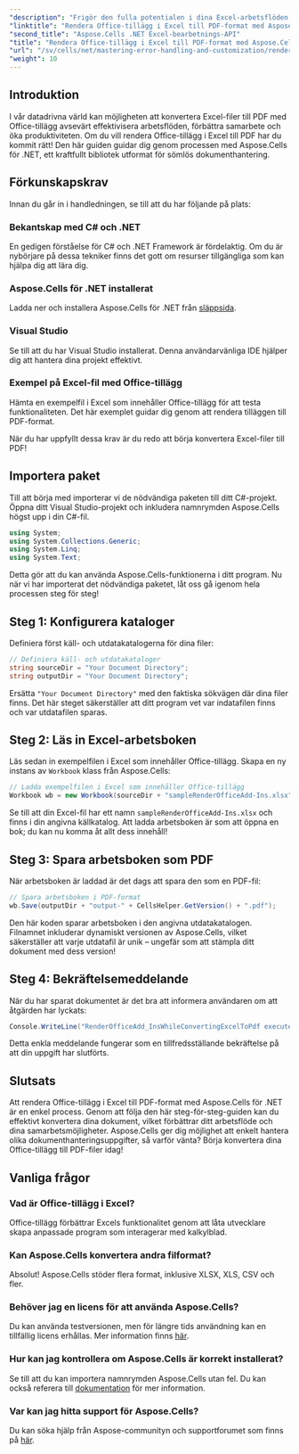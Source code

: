 ```yaml
---
"description": "Frigör den fulla potentialen i dina Excel-arbetsflöden genom att lära dig hur du smidigt konverterar Excel-filer som innehåller Office-tillägg till PDF-format med Aspose.Cells för .NET. Den här omfattande guiden ger en steg-för-steg-metod."
"linktitle": "Rendera Office-tillägg i Excel till PDF-format med Aspose.Cells"
"second_title": "Aspose.Cells .NET Excel-bearbetnings-API"
"title": "Rendera Office-tillägg i Excel till PDF-format med Aspose.Cells"
"url": "/sv/cells/net/mastering-error-handling-and-customization/render-office-add-ins-in-excel-to-pdf-format/"
"weight": 10
---
```


## Introduktion

I vår datadrivna värld kan möjligheten att konvertera Excel-filer till PDF med Office-tillägg avsevärt effektivisera arbetsflöden, förbättra samarbete och öka produktiviteten. Om du vill rendera Office-tillägg i Excel till PDF har du kommit rätt! Den här guiden guidar dig genom processen med Aspose.Cells för .NET, ett kraftfullt bibliotek utformat för sömlös dokumenthantering.

## Förkunskapskrav

Innan du går in i handledningen, se till att du har följande på plats:

### Bekantskap med C# och .NET
En gedigen förståelse för C# och .NET Framework är fördelaktig. Om du är nybörjare på dessa tekniker finns det gott om resurser tillgängliga som kan hjälpa dig att lära dig.

### Aspose.Cells för .NET installerat
Ladda ner och installera Aspose.Cells för .NET från [släppsida](https://releases.aspose.com/cells/net/).

### Visual Studio
Se till att du har Visual Studio installerat. Denna användarvänliga IDE hjälper dig att hantera dina projekt effektivt.

### Exempel på Excel-fil med Office-tillägg
Hämta en exempelfil i Excel som innehåller Office-tillägg för att testa funktionaliteten. Det här exemplet guidar dig genom att rendera tilläggen till PDF-format.

När du har uppfyllt dessa krav är du redo att börja konvertera Excel-filer till PDF!

## Importera paket
Till att börja med importerar vi de nödvändiga paketen till ditt C#-projekt. Öppna ditt Visual Studio-projekt och inkludera namnrymden Aspose.Cells högst upp i din C#-fil.

```csharp
using System;
using System.Collections.Generic;
using System.Linq;
using System.Text;
```
Detta gör att du kan använda Aspose.Cells-funktionerna i ditt program. Nu när vi har importerat det nödvändiga paketet, låt oss gå igenom hela processen steg för steg!

## Steg 1: Konfigurera kataloger

Definiera först käll- och utdatakatalogerna för dina filer:

```csharp
// Definiera käll- och utdatakataloger
string sourceDir = "Your Document Directory";
string outputDir = "Your Document Directory";
```

Ersätta `"Your Document Directory"` med den faktiska sökvägen där dina filer finns. Det här steget säkerställer att ditt program vet var indatafilen finns och var utdatafilen sparas.

## Steg 2: Läs in Excel-arbetsboken

Läs sedan in exempelfilen i Excel som innehåller Office-tillägg. Skapa en ny instans av `Workbook` klass från Aspose.Cells:

```csharp
// Ladda exempelfilen i Excel som innehåller Office-tillägg
Workbook wb = new Workbook(sourceDir + "sampleRenderOfficeAdd-Ins.xlsx");
```

Se till att din Excel-fil har ett namn `sampleRenderOfficeAdd-Ins.xlsx` och finns i din angivna källkatalog. Att ladda arbetsboken är som att öppna en bok; du kan nu komma åt allt dess innehåll!

## Steg 3: Spara arbetsboken som PDF

När arbetsboken är laddad är det dags att spara den som en PDF-fil:

```csharp
// Spara arbetsboken i PDF-format
wb.Save(outputDir + "output-" + CellsHelper.GetVersion() + ".pdf");
```

Den här koden sparar arbetsboken i den angivna utdatakatalogen. Filnamnet inkluderar dynamiskt versionen av Aspose.Cells, vilket säkerställer att varje utdatafil är unik – ungefär som att stämpla ditt dokument med dess version!

## Steg 4: Bekräftelsemeddelande

När du har sparat dokumentet är det bra att informera användaren om att åtgärden har lyckats:

```csharp
Console.WriteLine("RenderOfficeAdd_InsWhileConvertingExcelToPdf executed successfully.");
```

Detta enkla meddelande fungerar som en tillfredsställande bekräftelse på att din uppgift har slutförts.

## Slutsats

Att rendera Office-tillägg i Excel till PDF-format med Aspose.Cells för .NET är en enkel process. Genom att följa den här steg-för-steg-guiden kan du effektivt konvertera dina dokument, vilket förbättrar ditt arbetsflöde och dina samarbetsmöjligheter. Aspose.Cells ger dig möjlighet att enkelt hantera olika dokumenthanteringsuppgifter, så varför vänta? Börja konvertera dina Office-tillägg till PDF-filer idag!

## Vanliga frågor

### Vad är Office-tillägg i Excel?
Office-tillägg förbättrar Excels funktionalitet genom att låta utvecklare skapa anpassade program som interagerar med kalkylblad.

### Kan Aspose.Cells konvertera andra filformat?
Absolut! Aspose.Cells stöder flera format, inklusive XLSX, XLS, CSV och fler.

### Behöver jag en licens för att använda Aspose.Cells?
Du kan använda testversionen, men för längre tids användning kan en tillfällig licens erhållas. Mer information finns [här](https://purchase.aspose.com/temporary-license/).

### Hur kan jag kontrollera om Aspose.Cells är korrekt installerat?
Se till att du kan importera namnrymden Aspose.Cells utan fel. Du kan också referera till [dokumentation](https://reference.aspose.com/cells/net/) för mer information.

### Var kan jag hitta support för Aspose.Cells?
Du kan söka hjälp från Aspose-communityn och supportforumet som finns på [här](https://forum.aspose.com/c/cells/9).